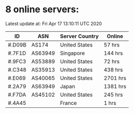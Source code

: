 # 8 online servers:

Latest update at: Fri Apr 17 13:10:11 UTC 2020

| ID | ASN | Server Country | Online |
| -- | --- | -------------- | ------ |
| #.D09B | AS174 | United States | 57 hrs |
| #.7F1D | AS63949 | Singapore | 144 hrs |
| #.9FC3 | AS53889 | United States | 72 hrs |
| #.C348 | AS35913 | United States | 438 hrs |
| #.E069 | AS40065 | United States | 2701 hrs |
| #.2A79 | AS63949 | Japan | 1381 hrs |
| #.F7DA | AS45102 | United States | 245 hrs |
| #.4A45 |  | France | 1 hrs |

